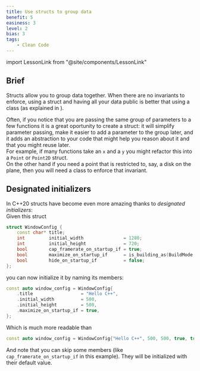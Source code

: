 ```yaml
---
title: Use structs to group data
benefit: 5
easiness: 3
level: 2
bias: 3
tags:
    - Clean Code
---
```

import LessonLink from "@site/components/LessonLink"

## Brief

Structs allow you to group data together. When there are no invariants to enforce, using a struct and having all your data public is better that using a class (as explained in <LessonLink slug="design-cohesive-classes"/>).

Often, if you notice that you are passing the same group of parameters to a few functions it is a great oportunity to create a struct: it will simplify parameter passing, make it easier to add a parameter to the group later, and it adds an abstraction to your code that might help you reason about it and that you might reuse later.<br/>
For example, if many functions take an `x` and a `y` you might refactor this into a `Point` or `Point2D` struct.<br/>
On the other hand if you need a point that is restricted to, say, a disk on the plane, then you will need a class to enforce that invariant.

## Designated initializers

In C++20 structs have become even more amazing thanks to *designated initializers*:<br/>
Given this struct
```cpp
struct WindowConfig {
    const char* title;                                                            // The title that will be displayed in the title bar of the window
    int         initial_width               = 1280;                               // Initial width of the window
    int         initial_height              = 720;                                // Initial height of the window
    bool        cap_framerate_on_startup_if = true;                               // Whether the framerate should be capped or not (this can later be changed at runtime through window.cap_framerate_if())
    bool        maximize_on_startup_if      = is_building_as(BuildMode::Release); // Whether the window will be maximized when the application starts.
    bool        hide_on_startup_if          = false;                              // Whether the window will be hidden when the application starts.
};
```

you can now initialize it by naming its members:
```cpp
const auto window_config = WindowConfig{
    .title                  = "Hello C++",
    .initial_width          = 500,
    .initial_height         = 500,
    .maximize_on_startup_if = true,
};
```

Which is much more readable than
```cpp
const auto window_config = WindowConfig{"Hello C++", 500, 500, true, true, false};
```

And note that you can skip some members (like `cap_framerate_on_startup_if` in this example). They will be initialized with their default value.